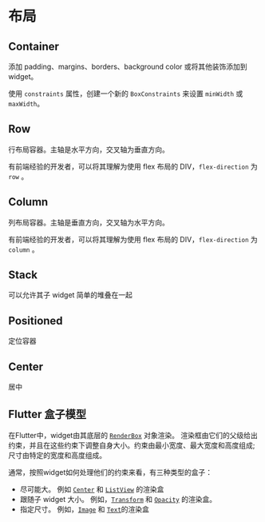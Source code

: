 # 布局

## Container

添加 padding、margins、borders、background color 或将其他装饰添加到 widget。

使用 `constraints` 属性，创建一个新的 `BoxConstraints` 来设置 `minWidth` 或 `maxWidth`。

## Row

行布局容器。主轴是水平方向，交叉轴为垂直方向。

有前端经验的开发者，可以将其理解为使用 flex 布局的 DIV，`flex-direction` 为 `row` 。

## Column

列布局容器。主轴是垂直方向，交叉轴为水平方向。

有前端经验的开发者，可以将其理解为使用 flex 布局的 DIV，`flex-direction` 为 `column` 。

## Stack

可以允许其子 widget 简单的堆叠在一起

## Positioned

定位容器

## Center

居中

## Flutter 盒子模型

在Flutter中，widget由其底层的 [`RenderBox`](https://docs.flutter.io/flutter/rendering/RenderBox-class.html) 对象渲染。 渲染框由它们的父级给出约束，并且在这些约束下调整自身大小。约束由最小宽度、最大宽度和高度组成; 尺寸由特定的宽度和高度组成。

通常，按照widget如何处理他们的约束来看，有三种类型的盒子：



* 尽可能大。 例如 [`Center`](https://docs.flutter.io/flutter/widgets/Center-class.html) 和 [`ListView`](https://docs.flutter.io/flutter/widgets/ListView-class.html)  的渲染盒
* 跟随子 widget 大小。 例如，[`Transform`](https://docs.flutter.io/flutter/widgets/Transform-class.html) 和 [`Opacity`](https://docs.flutter.io/flutter/widgets/Opacity-class.html)  的渲染盒。
* 指定尺寸。 例如，[`Image`](https://docs.flutter.io/flutter/dart-ui/Image-class.html) 和 [`Text`](https://docs.flutter.io/flutter/widgets/Text-class.html)的渲染盒



